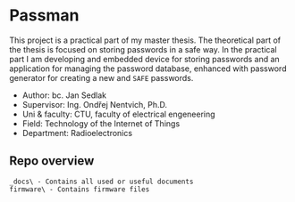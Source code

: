# Passman
This project is a practical part of my master thesis. The theoretical part of the thesis is focused on storing passwords in a safe way. In the practical part I am developing and embedded device for storing passwords and an application for managing the password database, enhanced with password generator for creating a new and `SAFE` passwords. 

- Author: bc. Jan Sedlak
- Supervisor: Ing. Ondřej Nentvich, Ph.D.
- Uni & faculty: CTU, faculty of electrical engeneering
- Field: Technology of the Internet of Things
- Department: Radioelectronics



## Repo overview

    _docs\ - Contains all used or useful documents
    firmware\ - Contains firmware files
